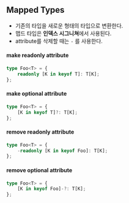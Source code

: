 ## Mapped Types

- 기존의 타입을 새로운 형태의 타입으로 변환한다.
- 맵드 타입은 **인덱스 시그니쳐**에서 사용된다.
- attribute를 삭제할 때는 `-` 를 사용한다.

#### make readonly attribute

```ts
type Foo<T> = {
	readonly [K in keyof T]: T[K];
};
```

#### make optional attribute

```ts
type Foo<T> = {
	[K in keyof T]?: T[K];
};
```

#### remove readonly attribute

```ts
type Foo<T> = {
	-readonly [K in keyof Foo]: T[K];
};
```

#### remove optional attribute

```ts
type Foo<T> = {
	[K in keyof Foo]-?: T[K];
};
```
